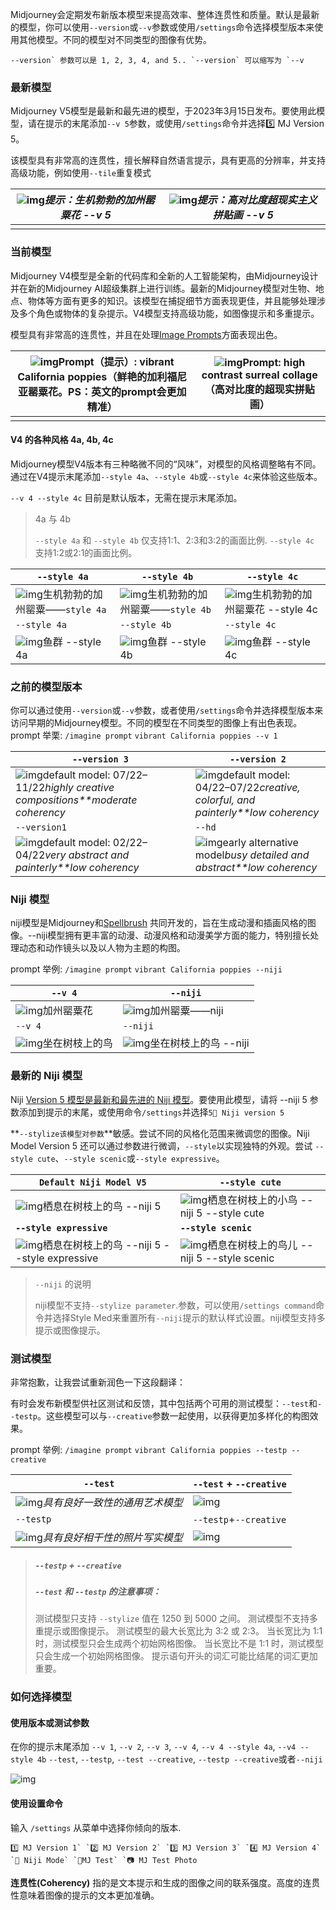 Midjourney会定期发布新版本模型来提高效率、整体连贯性和质量。默认是最新的模型，你可以使用`--version`或`--v`参数或使用`/settings`命令选择模型版本来使用其他模型。不同的模型对不同类型的图像有优势。

```
--version` 参数可以是 1, 2, 3, 4, and 5.. `--version` 可以缩写为 `--v
```

### 最新模型

Midjourney V5模型是最新和最先进的模型，于2023年3月15日发布。要使用此模型，请在提示的末尾添加`--v 5`参数，或使用`/settings`命令并选择5️⃣ MJ Version 5。

该模型具有非常高的连贯性，擅长解释自然语言提示，具有更高的分辨率，并支持高级功能，例如使用`--tile`重复模式

| ![img](images/(null)-20230514110727083.(null))***提示：生机勃勃的加州罂粟花 --v 5*** | ![img](images/(null)-20230514110728554.(null))***提示：高对比度超现实主义拼贴画 --v 5*** |
| ------------------------------------------------------------ | ------------------------------------------------------------ |
|                                                              |                                                              |

### 当前模型

Midjourney V4模型是全新的代码库和全新的人工智能架构，由Midjourney设计并在新的Midjourney AI超级集群上进行训练。最新的Midjourney模型对生物、地点、物体等方面有更多的知识。该模型在捕捉细节方面表现更佳，并且能够处理涉及多个角色或物体的复杂提示。V4模型支持高级功能，如图像提示和多重提示。

模型具有非常高的连贯性，并且在处理[Image Prompts](https://docs.midjourney.com/image-prompts)方面表现出色。

| ![img](images/(null)-20230514110728084.(null))**Prompt（提示）: vibrant California poppies（鲜艳的加利福尼亚罂粟花。PS：英文的prompt会更加精准）** | ![img](images/(null)-20230514110727862.(null))**Prompt: high contrast surreal collage（高对比度的超现实拼贴画）** |
| ------------------------------------------------------------ | ------------------------------------------------------------ |
|                                                              |                                                              |

#### V4 的各种风格 4a, 4b, 4c

Midjourney模型V4版本有三种略微不同的“风味”，对模型的风格调整略有不同。通过在V4提示末尾添加`--style 4a`、`--style 4b`或`--style 4c`来体验这些版本。

`--v 4 --style 4c` 目前是默认版本，无需在提示末尾添加。

> 4a 与 4b
>
> `--style 4a` 和 `--style 4b` 仅支持1:1、2:3和3:2的画面比例. `--style 4c` 支持1:2或2:1的画面比例。

| `--style 4a`                                                 | `--style 4b`                                                 | `--style 4c`                                                 |
| ------------------------------------------------------------ | ------------------------------------------------------------ | ------------------------------------------------------------ |
| ![img](images/(null)-20230514110728552.(null))生机勃勃的加州罂粟——`style 4a` | ![img](images/(null)-20230514110728555.(null))生机勃勃的加州罂粟——`style 4b` | ![img](images/(null)-20230514110729524.(null))生机勃勃的加州罂粟花 --style 4c |
| `--style 4a`                                                 | `--style 4b`                                                 | `--style 4c`                                                 |
| ![img](images/(null)-20230514110729263.(null))鱼群 --style 4a | ![img](images/(null)-20230514110729545.(null))鱼群 --style 4b | ![img](images/(null)-20230514110732115.(null))鱼群 --style 4c |

### 之前的模型版本

你可以通过使用`--version`或`--v`参数，或者使用`/settings`命令并选择模型版本来访问早期的Midjourney模型。不同的模型在不同类型的图像上有出色表现。 prompt 举栗: `/imagine prompt` `vibrant California poppies --v 1`

| `--version 3`                                                | `--version 2`                                                |
| ------------------------------------------------------------ | ------------------------------------------------------------ |
| ![img](images/(null)-20230514110730746.(null))default model: 07/22–11/22*highly creative compositions**moderate coherency* | ![img](images/(null)-20230514110730413.(null))default model: 04/22–07/22*creative, colorful, and painterly**low coherency* |
| `--version1`                                                 | `--hd`                                                       |
| ![img](images/(null)-20230514110730404.(null))default model: 02/22–04/22*very abstract and painterly**low coherency* | ![img](images/(null)-20230514110730940.(null))early alternative model*busy detailed and abstract**low coherency* |

### Niji 模型

niji模型是Midjourney和[Spellbrush](https://spellbrush.com/) 共同开发的，旨在生成动漫和插画风格的图像。--niji模型拥有更丰富的动漫、动漫风格和动漫美学方面的能力，特别擅长处理动态和动作镜头以及以人物为主题的构图。

prompt 举例: `/imagine prompt` `vibrant California poppies --niji`

| `--v 4`                                                      | `--niji`                                                     |
| ------------------------------------------------------------ | ------------------------------------------------------------ |
| ![img](images/(null)-20230514110734132.(null))加州罂粟花     | ![img](images/(null)-20230514110731905.(null))加州罂粟——niji |
| `--v 4`                                                      | `--niji`                                                     |
| ![img](images/(null)-20230514110730124.(null))坐在树枝上的鸟 | ![img](images/(null)-20230514110730691.(null))坐在树枝上的鸟 --niji |

### 最新的 Niji 模型

Niji [Version 5 模型是最新和最先进的 Niji 模型](https://sizigi.notion.site/Introducing-Niji-5-d79cbeda627346d9ba97a088c94dc75c)。要使用此模型，请将 --niji 5 参数添加到提示的末尾，或使用命令`/settings`并选择`5️🍏 Niji version 5`

**`--stylize该模型对参数`**敏感。尝试不同的风格化范围来微调您的图像。Niji Model Version 5 还可以通过参数进行微调，`--style`以实现独特的外观。尝试 `--style cute`、`--style scenic`或`--style expressive`。

| **`Default Niji Model V5`**                                  | **`--style cute`**                                           |
| ------------------------------------------------------------ | ------------------------------------------------------------ |
| ![img](images/(null)-20230514110731286.(null))栖息在树枝上的鸟 --niji 5 | ![img](images/(null)-20230514110732369.(null))栖息在树枝上的小鸟 --niji 5 --style cute |
| **`--style expressive`**                                     | **`--style scenic`**                                         |
| ![img](images/(null)-20230514110731625.(null))栖息在树枝上的鸟 --niji 5 --style expressive | ![img](images/(null)-20230514110732920.(null))栖息在树枝上的鸟儿 --niji 5 --style scenic |

> `--niji` 的说明
>
> niji模型不支持`--stylize parameter`.参数，可以使用`/settings command`命令并选择Style Med来重置所有`--niji`提示的默认样式设置。niji模型支持多提示或图像提示。

### 测试模型

非常抱歉，让我尝试重新润色一下这段翻译：

有时会发布新模型供社区测试和反馈，其中包括两个可用的测试模型：`--test`和`--testp`。这些模型可以与`--creative`参数一起使用，以获得更加多样化的构图效果。

prompt 举例: `/imagine prompt` `vibrant California poppies --testp --creative`

| `--test`                                                     | `--test` + `--creative`                        |
| ------------------------------------------------------------ | ---------------------------------------------- |
| ![img](images/(null)-20230514110731957.(null))*具有良好一致性的通用艺术模型* | ![img](images/(null)-20230514110734070.(null)) |
| `--testp`                                                    | `--testp`+`--creative`                         |
| ![img](images/(null)-20230514110733413.(null))*具有良好相干性的照片写实模型* | ![img](images/(null)-20230514110733876.(null)) |

> ##### `--testp` + `--creative`
>
> ##### `--test` 和 `--testp` 的注意事项：
>
> 测试模型只支持 `--stylize` 值在 1250 到 5000 之间。 测试模型不支持多重提示或图像提示。 测试模型的最大长宽比为 3:2 或 2:3。 当长宽比为 1:1 时，测试模型只会生成两个初始网格图像。 当长宽比不是 1:1 时，测试模型只会生成一个初始网格图像。 提示语句开头的词汇可能比结尾的词汇更加重要。

### 如何选择模型

#### 使用版本或测试参数

在你的提示末尾添加 `--v 1`, `--v 2`, `--v 3`, `--v 4`, `--v 4 --style 4a`, `--v4 --style 4b` `--test`, `--testp`, `--test --creative`, `--testp --creative`或者`--niji`

![img](images/(null)-20230514110733236.(null))

#### 使用设置命令

输入 `/settings` 从菜单中选择你倾向的版本.

```
1️⃣ MJ Version 1` `2️⃣ MJ Version 2` `3️⃣ MJ Version 3` `4️⃣ MJ Version 4` `🌈 Niji Mode` `🤖MJ Test` `📷 MJ Test Photo
```

**连贯性(Coherency)** 指的是文本提示和生成的图像之间的联系强度。高度的连贯性意味着图像的提示的文本更加准确。